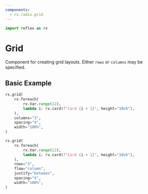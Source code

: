 ```yaml
---
components:
  - rx.radix.grid
---
```


```python exec
import reflex as rx
```

# Grid

Component for creating grid layouts. Either `rows` or `columns` may be specified.

## Basic Example

```python demo
rx.grid(
    rx.foreach(
        rx.Var.range(12),
        lambda i: rx.card(f"Card {i + 1}", height="10vh"),
    ),
    columns="3",
    spacing="4",
    width="100%",
)
```

```python demo
rx.grid(
    rx.foreach(
        rx.Var.range(12),
        lambda i: rx.card(f"Card {i + 1}", height="10vh"),
    ),
    rows="3",
    flow="column",
    justify="between",
    spacing="4",
    width="100%",
)
```
